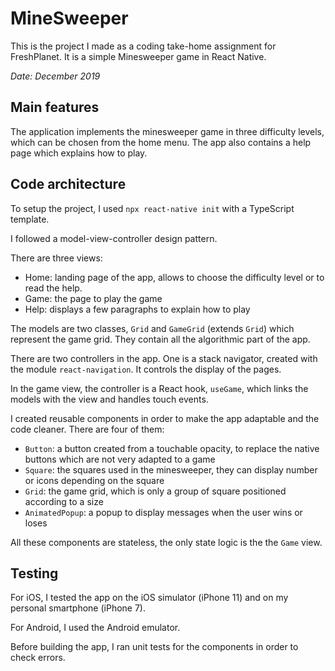 # MineSweeper

This is the project I made as a coding take-home assignment for FreshPlanet. It is a simple Minesweeper game in React Native.

_Date: December 2019_

## Main features

The application implements the minesweeper game in three difficulty levels, which can be chosen from the home menu. The app also contains a help page which explains how to play.

## Code architecture

To setup the project, I used `npx react-native init` with a TypeScript template.

I followed a model-view-controller design pattern.

There are three views:

- Home: landing page of the app, allows to choose the difficulty level or to read the help.
- Game: the page to play the game
- Help: displays a few paragraphs to explain how to play

The models are two classes, `Grid` and `GameGrid` (extends `Grid`) which represent the game grid. They contain all the algorithmic part of the app.

There are two controllers in the app. One is a stack navigator, created with the module `react-navigation`. It controls the display of the pages.

In the game view, the controller is a React hook, `useGame`, which links the models with the view and handles touch events.

I created reusable components in order to make the app adaptable and the code cleaner. There are four of them:

- `Button`: a button created from a touchable opacity, to replace the native buttons which are not very adapted to a game
- `Square`: the squares used in the minesweeper, they can display number or icons depending on the square
- `Grid`: the game grid, which is only a group of square positioned according to a size
- `AnimatedPopup`: a popup to display messages when the user wins or loses

All these components are stateless, the only state logic is the the `Game` view.

## Testing

For iOS, I tested the app on the iOS simulator (iPhone 11) and on my personal smartphone (iPhone 7).

For Android, I used the Android emulator.

Before building the app, I ran unit tests for the components in order to check errors.
